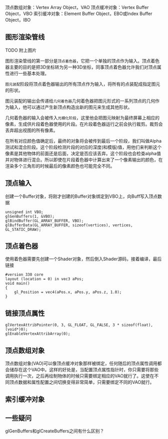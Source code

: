顶点数组对象：Vertex Array Object，VAO
顶点缓冲对象：Vertex Buffer Object，VBO
索引缓冲对象：Element Buffer Object，EBO或Index Buffer Object，IBO

## 图形渲染管线

TODO 附上图片

图形渲染管线的第一部分是`顶点着色器`，它把一个单独的顶点作为输入。顶点着色器主要的目的是把3D坐标转为另一种3D坐标，同事顶点着色器允许我们对顶点属性进行一些基本处理。

`图元装配`阶段将顶点着色器输出的所有顶点作为输入，将所有的点装配成指定图元的形状。

图元装配的输出会传递给`几何着色器`几何着色器把图元形式的一系列顶点的几何作为输入，他可以通过产生新顶点构造出新的图元来生成其他形状。

几何着色器的输入会被传入`光栅化阶段`，这里他会把图元映射为最终屏幕上相应的像素，生成供片段着色器使用的片段。在片段着色器运行之前会执行裁剪。裁剪会丢弃超出视图的所有像素。

在所有对应颜色值确定后，最终的对象将会被传到最后一个阶段，我们叫做Alpha测试和混合阶段。这个阶段检测片段的对应的深度(和模版)值，用他们来判断这个像素是其他物体的前面还是后面，决定是否应该丢弃。这个阶段也会检查alpha值并对物体进行混合。所以即使在片段着色器中计算出来了一个像素输出的颜色，在渲染多个三角形的时候最后的像素颜色也可能完全不同。






## 顶点输入

创建一个Buffer对象，将刚才创建的Buffer对象绑定到VBO上，向Buff写入顶点数据

```
unsigned int VBO;
glGenBuffers(1, &VBO);
glBindBuffer(GL_ARRAY_BUFFER, VBO);
glBufferData(GL_ARRAY_BUFFER, sizeof(vertices), vertices, GL_STATIC_DRAW);
```

## 顶点着色器

使用着色器需要先创建一个Shader对象，然后倒入Shader源码，接着编译，最后链接

```
#version 330 core
layout (location = 0) in vec3 aPos;
void main()
{
    gl_Position = vec4(aPos.x, aPos.y, aPos.z, 1.0);
}
```


## 链接顶点属性

```
glVertexAttribPointer(0, 3, GL_FLOAT, GL_FALSE, 3 * sizeof(float), (void*)0);
glEnableVertexAttribArray(0);
```

## 顶点数组对象
顶点数组对象(VAO)可以像顶点缓冲对象那样被绑定，任何随后的顶点属性调用都会储存在这个VAO中。这样的好处是，当配置顶点属性指针时，你只需要将那些调用执行一次，之后再绘制物体的时候只需要绑定相应的VAO就行了。这使在不同顶点数据和属性配置之间切换变得非常简单，只需要绑定不同的VAO就行。


## 索引缓冲对象




## 一些疑问
glGenBuffers和glCreateBuffers之间有什么区别？